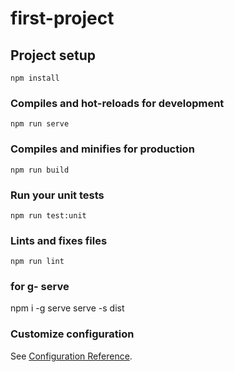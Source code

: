 # first-project

## Project setup
```
npm install
```

### Compiles and hot-reloads for development
```
npm run serve
```

### Compiles and minifies for production
```
npm run build
```

### Run your unit tests
```
npm run test:unit
```

### Lints and fixes files
```
npm run lint
```
### for g- serve
npm i -g serve
serve -s dist

### Customize configuration
See [Configuration Reference](https://cli.vuejs.org/config/).
